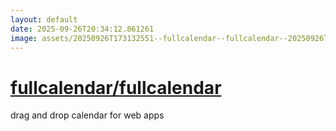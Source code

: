 ```yaml
---
layout: default
date: 2025-09-26T20:34:12.861261
image: assets/20250926T173132551--fullcalendar--fullcalendar--20250926T174048346--cropped.png
---
```


# [fullcalendar/fullcalendar](https://github.com/fullcalendar/fullcalendar)

drag and drop calendar for web apps
